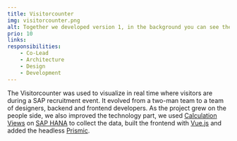 ```yaml
---
title: Visitorcounter
img: visitorcounter.png
alt: Together we developed version 1, in the background you can see the actual product.
prio: 10
links:
responsibilities:
    - Co-Lead
    - Architecture
    - Design
    - Development
---
```


The Visitorcounter was used to visualize in real time where visitors are during a SAP recruitment event. It evolved from a two-man team to a team of designers, backend and frontend developers. As the project grew on the people side, we also improved the technology part, we used [Calculation Views](https://help.sap.com/viewer/fc5ace7a367c434190a8047881f92ed8/2.0.03/en-US/d60ad1f0bb571014af49c9db1740d68c.html) on [SAP HANA](https://www.sap.com/products/hana.html) to collect the data, built the frontend with [Vue.js](https://vuejs.org/) and added the headless [Prismic](http://prismic.io/).
